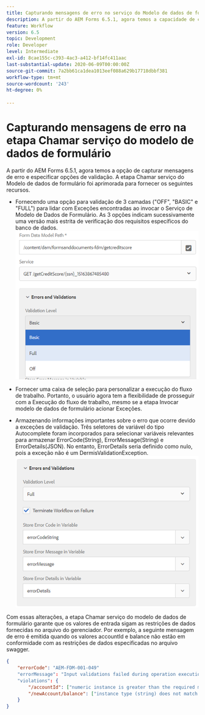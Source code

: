 ```yaml
---
title: Capturando mensagens de erro no serviço do Modelo de dados de formulário como etapa no fluxo de trabalho
description: A partir do AEM Forms 6.5.1, agora temos a capacidade de capturar mensagens de erro geradas ao usar invocar o serviço de modelo de dados de formulário como uma etapa AEM fluxo de trabalho. Fluxo de trabalho.
feature: Workflow
version: 6.5
topic: Development
role: Developer
level: Intermediate
exl-id: 8cae155c-c393-4ac3-a412-bf14fc411aac
last-substantial-update: 2020-06-09T00:00:00Z
source-git-commit: 7a2bb61ca1dea1013eef088a629b17718dbbf381
workflow-type: tm+mt
source-wordcount: '243'
ht-degree: 0%

---
```


# Capturando mensagens de erro na etapa Chamar serviço do modelo de dados de formulário

A partir do AEM Forms 6.5.1, agora temos a opção de capturar mensagens de erro e especificar opções de validação. A etapa Chamar serviço do Modelo de dados de formulário foi aprimorada para fornecer os seguintes recursos.

* Fornecendo uma opção para validação de 3 camadas (&quot;OFF&quot;, &quot;BASIC&quot; e &quot;FULL&quot;) para lidar com Exceções encontradas ao invocar o Serviço de Modelo de Dados de Formulário. As 3 opções indicam sucessivamente uma versão mais estrita de verificação dos requisitos específicos do banco de dados.
   ![níveis de validação](assets/validation-level.PNG)

* Fornecer uma caixa de seleção para personalizar a execução do fluxo de trabalho. Portanto, o usuário agora tem a flexibilidade de prosseguir com a Execução do fluxo de trabalho, mesmo se a etapa Invocar modelo de dados de formulário acionar Exceções.

* Armazenando informações importantes sobre o erro que ocorre devido a exceções de validação. Três seletores de variável do tipo Autocomplete foram incorporados para selecionar variáveis relevantes para armazenar ErrorCode(String), ErrorMessage(String) e ErrorDetails(JSON). No entanto, ErrorDetails seria definido como nulo, pois a exceção não é um DermisValidationException.
   ![como capturar mensagens de erro](assets/fdm-error-details.PNG)

Com essas alterações, a etapa Chamar serviço do modelo de dados de formulário garante que os valores de entrada sigam as restrições de dados fornecidas no arquivo do gerenciador. Por exemplo, a seguinte mensagem de erro é emitida quando os valores accountId e balance não estão em conformidade com as restrições de dados especificadas no arquivo swagger.

```json
{
    "errorCode": "AEM-FDM-001-049"
    "errorMessage": "Input validations failed during operation execution"
    "violations": {
        "/accountId": ["numeric instance is greater than the required maximum (maximum: 20, found: 97)"],
        "/newAccount/balance": ["instance type (string) does not match any allowed primitive type (allowed: [\"integer\",\"number\"])"]
    }   
}
```
